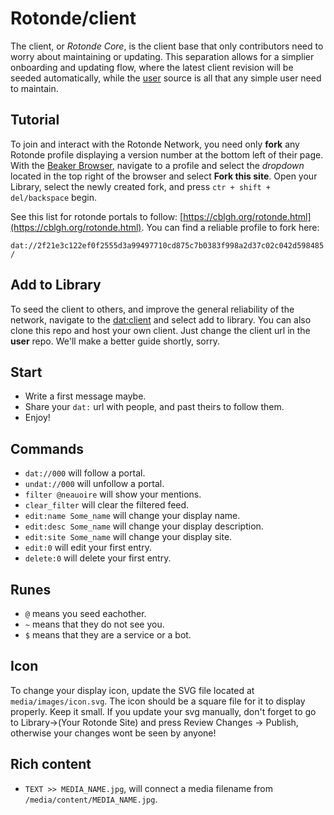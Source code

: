 # Rotonde/client

The client, or *Rotonde Core*, is the client base that only contributors need to worry about maintaining or updating. This separation allows for a simplier onboarding and updating flow, where the latest client revision will be seeded automatically, while the [user](https://github.com/Rotonde/user) source is all that any simple user need to maintain.

## Tutorial

To join and interact with the Rotonde Network, you need only **fork** any Rotonde profile displaying a version number at the bottom left of their page. With the [Beaker Browser](https://beakerbrowser.com), navigate to a profile and select the *dropdown* located in the top right of the browser and select **Fork this site**. Open your Library, select the newly created fork, and press `ctr + shift + del/backspace` begin. 

See this list for rotonde portals to follow: [https://cblgh.org/rotonde.html](https://cblgh.org/rotonde.html). You can find a reliable profile to fork here:

```dat://2f21e3c122ef0f2555d3a99497710cd875c7b0383f998a2d37c02c042d598485/```

## Add to Library

To seed the client to others, and improve the general reliability of the network, navigate to the [dat:client](dat://2714774d6c464dd12d5f8533e28ffafd79eec23ab20990b5ac14de940680a6fe/) and select add to library. You can also clone this repo and host your own client. Just change the client url in the **user** repo. We'll make a better guide shortly, sorry.

## Start

- Write a first message maybe.
- Share your `dat:` url with people, and past theirs to follow them.
- Enjoy!

## Commands

- `dat://000` will follow a portal.
- `undat://000` will unfollow a portal.
- `filter @neauoire` will show your mentions.
- `clear_filter` will clear the filtered feed.
- `edit:name Some_name` will change your display name.
- `edit:desc Some_name` will change your display description.
- `edit:site Some_name` will change your display site.
- `edit:0` will edit your first entry.
- `delete:0` will delete your first entry.

## Runes

- `@` means you seed eachother.
- `~` means that they do not see you.
- `$` means that they are a service or a bot.

## Icon

To change your display icon, update the SVG file located at `media/images/icon.svg`. The icon should be a square file for it to display properly. Keep it small. If you update your svg manually, don't forget to go to Library->(Your Rotonde Site) and press Review Changes -> Publish, otherwise your changes wont be seen by anyone!

## Rich content

- `TEXT >> MEDIA_NAME.jpg`, will connect a media filename from `/media/content/MEDIA_NAME.jpg`.
